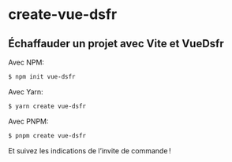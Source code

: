 # create-vue-dsfr

## Échaffauder un projet avec Vite et VueDsfr

Avec NPM:

```bash
$ npm init vue-dsfr
```

Avec Yarn:

```bash
$ yarn create vue-dsfr
```

Avec PNPM:

```bash
$ pnpm create vue-dsfr
```

Et suivez les indications de l’invite de commande !

